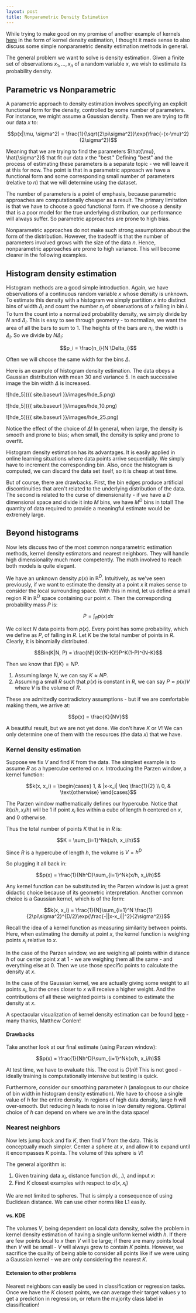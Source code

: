 ```yaml
---
layout: post
title: Nonparametric Density Estimation
---
```


While trying to make good on my promise of another example of kernels [here](https://bllguo.github.io/Kernels/) in the form of kernel density estimation, I thought it made sense to also discuss some simple nonparametric density estimation methods in general.

The general problem we want to solve is density estimation. Given a finite set of observations $x_1, ..., x_n$ of a random variable $x$, we wish to estimate its probability density. 

## Parametric vs Nonparametric

A parametric approach to density estimation involves specifying an explicit functional form for the density, controlled by some number of parameters. For instance, we might assume a Gaussian density. Then we are trying to fit our data $x$ to:

$$p(x|\mu, \sigma^2) = \frac{1}{\sqrt{2\pi\sigma^2}}\exp(\frac{-(x-\mu)^2}{2\sigma^2})$$

Meaning that we are trying to find the parameters $\hat{\mu}, \hat{\sigma^2}$ that fit our data $x$ the "best." Defining "best" and the process of estimating these parameters is a separate topic - we will leave it at this for now. The point is that in a parametric approach we have a functional form and some corresponding small number of parameters (relative to $n$) that we will determine using the dataset.

The number of parameters is a point of emphasis, because parametric approaches are computationally cheaper as a result. The primary limitation is that we have to choose a good functional form. If we choose a density that is a poor model for the true underlying distribution, our performance will always suffer. So parametric approaches are prone to high bias. 

Nonparametric approaches do not make such strong assumptions about the form of the distribution. However, the tradeoff is that the number of parameters involved grows with the size of the data $n$. Hence, nonparametric approaches are prone to high variance. This will become clearer in the following examples.

## Histogram density estimation

Histogram methods are a good simple introduction. Again, we have observations of a continuous random variable $x$ whose density is unknown. To estimate this density with a histogram we simply partition $x$ into distinct bins of width $\Delta_i$ and count the number $n_i$ of observations of $x$ falling in bin $i$. To turn the count into a normalized probability density, we simply divide by $N$ and $\Delta_i$. This is easy to see through geometry - to normalize, we want the area of all the bars to sum to 1. The heights of the bars are $n_i$, the width is $\Delta_i$. So we divide by $N \Delta_i$:

$$p_i = \frac{n_i}{N \Delta_i}$$

Often we will choose the same width for the bins $\Delta$.

Here is an example of histogram density estimation. The data obeys a Gaussian distribution with mean 30 and variance 5. In each successive image the bin width $\Delta$ is increased.

![hde_5]({{ site.baseurl }}/images/hde_5.png)

![hde_5]({{ site.baseurl }}/images/hde_10.png)

![hde_5]({{ site.baseurl }}/images/hde_25.png)

Notice the effect of the choice of $\Delta$! In general, when large, the density is smooth and prone to bias; when small, the density is spiky and prone to overfit.

Histogram density estimation has its advantages. It is easily applied in online learning situations where data points arrive sequentially. We simply have to increment the corresponding bin. Also, once the histogram is computed, we can discard the data set itself, so it is cheap at test time.

But of course, there are drawbacks. First, the bin edges produce artificial discontinuities that aren't related to the underlying distribution of the data. The second is related to the curse of dimensionality - if we have a $D$ dimensional space and divide it into $M$ bins, we have $M^D$ bins in total! The quantity of data required to provide a meaningful estimate would be extremely large.

## Beyond histograms

Now lets discuss two of the most common nonparametric estimation methods, kernel density estimators and nearest neighbors. They will handle high dimensionality much more competently. The math involved to reach both models is quite elegant.

We have an unknown density $p(x)$ in $\mathbb{R}^D$. Intuitively, as we've seen previously, if we want to estimate the density at a point $x$ it makes sense to consider the local surrounding space. With this in mind, let us define a small region $R$ in $\mathbb{R}^D$ space containing our point $x$. Then the corresponding probability mass $P$ is:

$$P = \int_R p(x)dx$$

We collect $N$ data points from $p(x)$. Every point has some probability, which we define as $P$, of falling in $R$. Let $K$ be the total number of points in $R$. Clearly, it is binomially distributed.

$$Bin(K|N, P) = \frac{N!}{K!(N-K)!}P^K(1-P)^{N-K}$$

Then we know that $E(K) = NP$.

1. Assuming large $N$, we can say $K \approx NP$.
2. Assuming a small $R$ such that $p(x)$ is constant in $R$, we can say $P \approx p(x)V$ where $V$ is the volume of $R$.

These are admittedly contradictory assumptions - but if we are comfortable making them, we arrive at:

$$p(x) = \frac{K}{NV}$$

A beautiful result, but we are not yet done. We don't have $K$ or $V$! We can only determine one of them with the resources (the data $x$) that we have.

### Kernel density estimation

Suppose we fix $V$ and find $K$ from the data. The simplest example is to assume $R$ as a hypercube centered on $x$. Introducing the Parzen window, a kernel function:

$$k(x, x_i) = \begin{cases}
1,  & |x-x_i| \leq \frac{1}{2} \\
0, & \text{otherwise}
\end{cases}$$

The Parzen window mathematically defines our hypercube. Notice that $k(x/h, x_i/h)$ will be $1$ if point $x_i$ lies within a cube of length $h$ centered on $x$, and $0$ otherwise.

Thus the total number of points $K$ that lie in $R$ is:

$$K = \sum_{i=1}^Nk(x/h, x_i/h)$$

Since $R$ is a hypercube of length $h$, the volume is $V=h^D$

So plugging it all back in:

$$p(x) = \frac{1}{Nh^D}\sum_{i=1}^Nk(x/h, x_i/h)$$

Any kernel function can be substituted in; the Parzen window is just a great didactic choice because of its geometric interpretation. Another common choice is a Gaussian kernel, which is of the form:

$$k(x, x_i) = \frac{1}{N}\sum_{i=1}^N \frac{1}{2\pi\sigma^2}^{D/2}\exp{\frac{-||x-x_i||^2}{2\sigma^2}}$$

Recall the idea of a kernel function as measuring similarity between points. Here, when estimating the density at point $x$, the kernel function is weighing points $x_i$ relative to $x$. 

In the case of the Parzen window, we are weighing all points within distance $h$ of our center point $x$ at 1 - we are weighing them all the same - and everything else at 0. Then we use those specific points to calculate the density at $x$.

In the case of the Gaussian kernel, we are actually giving some weight to all points $x_i$, but the ones closer to $x$ will receive a higher weight. And the contributions of all these weighted points is combined to estimate the density at $x$.

A spectacular visualization of kernel density estimation can be found [here](https://mathisonian.github.io/kde/) - many thanks, Matthew Conlen!

#### Drawbacks

Take another look at our final estimate (using Parzen window):

$$p(x) = \frac{1}{Nh^D}\sum_{i=1}^Nk(x/h, x_i/h)$$

At test time, we have to evaluate this. The cost is $O(n)$! This is not good - ideally training is computationally intensive but testing is quick.

Furthermore, consider our smoothing parameter $h$ (analogous to our choice of bin width in histogram density estimation). We have to choose a single value of $h$ for the entire density. In regions of high data density, large $h$ will over-smooth. But reducing $h$ leads to noise in low density regions. Optimal choice of $h$ can depend on where we are in the data space!

### Nearest neighbors

Now lets jump back and fix $K$, then find $V$ from the data. This is conceptually much simpler. Center a sphere at $x$, and allow it to expand until it encompasses $K$ points. The volume of this sphere is $V$!

The general algorithm is:
1. Given training data $x_i$, distance function $d(.,.)$, and input $x$:
2. Find $K$ closest examples with respect to $d(x, x_i)$

We are not limited to spheres. That is simply a consequence of using Euclidean distance. We can use other norms like L1 easily.

#### vs. KDE

The volumes $V$, being dependent on local data density, solve the problem in kernel density estimation of having a single uniform kernel width $h$. If there are few points local to $x$ then $V$ will be large; if there are many points local then $V$ will be small - $V$ will always grow to contain $K$ points. However, we sacrifice the quality of being able to consider all points like if we were using a Gaussian kernel - we are only considering the nearest $K$.

#### Extension to other problems

Nearest neighbors can easily be used in classification or regression tasks. Once we have the $K$ closest points, we can average their target values $y$ to get a prediction in regression, or return the majority class label in classification!